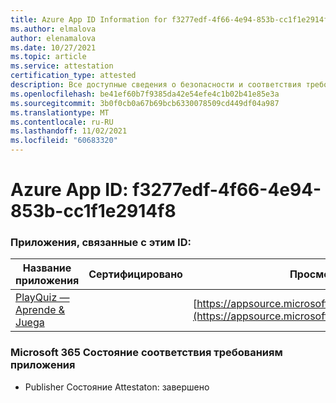 ```yaml
---
title: Azure App ID Information for f3277edf-4f66-4e94-853b-cc1f1e2914f8
ms.author: elmalova
author: elenamalova
ms.date: 10/27/2021
ms.topic: article
ms.service: attestation
certification_type: attested
description: Все доступные сведения о безопасности и соответствия требованиям для f3277edf-4f66-4e94-853b-cc1f1e2914f8.
ms.openlocfilehash: be41ef60b7f9385da42e54efe4c1b02b41e85e3a
ms.sourcegitcommit: 3b0f0cb0a67b69bcb6330078509cd449df04a987
ms.translationtype: MT
ms.contentlocale: ru-RU
ms.lasthandoff: 11/02/2021
ms.locfileid: "60683320"
---
```

# <a name="azure-app-id-f3277edf-4f66-4e94-853b-cc1f1e2914f8"></a>Azure App ID: f3277edf-4f66-4e94-853b-cc1f1e2914f8


### <a name="apps-associated-with-this-id"></a>Приложения, связанные с этим ID:
| **Название приложения** | **Сертифицировано** | **Просмотр в AppSource** |
|--------------|---------------|-----------------------|
| [PlayQuiz — Aprende &amp; Juega](https://docs.microsoft.com/microsoft-365-app-certification/forward/WA200002820) |  | [https://appsource.microsoft.com/product/office/WA200002820](https://appsource.microsoft.com/product/office/WA200002820) |

### <a name="microsoft-365-app-compliance-status"></a>Microsoft 365 Состояние соответствия требованиям приложения
- Publisher Состояние Attestaton: завершено
